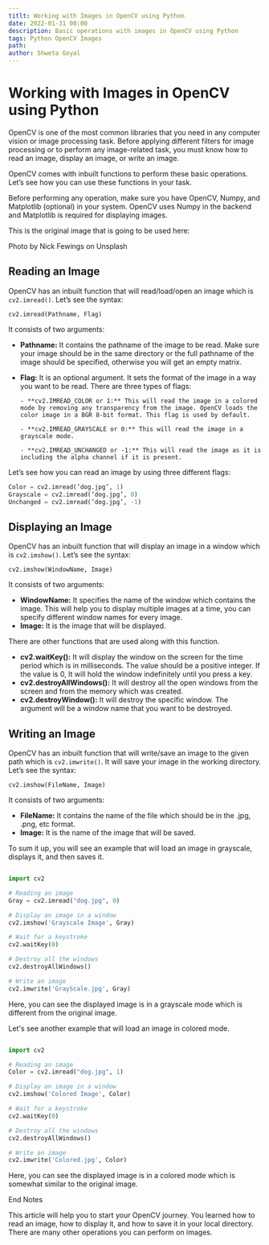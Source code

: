 ```yaml
---
titlt: Working with Images in OpenCV using Python
date: 2022-01-31 00:00
description: Basic operations with images in OpenCV using Python
tags: Python OpenCV Images
path: 
author: Shweta Goyal
---
```


# Working with Images in OpenCV using Python

OpenCV is one of the most common libraries that you need in any computer vision or image processing task. Before applying different filters for image processing or to perform any image-related task, you must know how to read an image, display an image, or write an image.

OpenCV comes with inbuilt functions to perform these basic operations. Let’s see how you can use these functions in your task.

Before performing any operation, make sure you have OpenCV, Numpy, and Matplotlib (optional) in your system. OpenCV uses Numpy in the backend and Matplotlib is required for displaying images.

This is the original image that is going to be used here:

Photo by Nick Fewings on Unsplash

## Reading an Image

OpenCV has an inbuilt function that will read/load/open an image which is `cv2.imread()`. Let’s see the syntax:

`cv2.imread(Pathname, Flag)`

It consists of two arguments:

- **Pathname:** It contains the pathname of the image to be read. Make sure your image should be in the same directory or the full pathname of the image should be specified, otherwise you will get an empty matrix.

- **Flag:** It is an optional argument. It sets the format of the image in a way you want to be read. There are three types of flags:

      - **cv2.IMREAD_COLOR or 1:** This will read the image in a colored mode by removing any transparency from the image. OpenCV loads the color image in a BGR 8-bit format. This flag is used by default.

      - **cv2.IMREAD_GRAYSCALE or 0:** This will read the image in a grayscale mode.
 
      - **cv2.IMREAD_UNCHANGED or -1:** This will read the image as it is including the alpha channel if it is present.

Let’s see how you can read an image by using three different flags:

```python
Color = cv2.imread(‘dog.jpg’, 1)
Grayscale = cv2.imread(‘dog.jpg’, 0)
Unchanged = cv2.imread(‘dog.jpg’, -1)
```

## Displaying an Image

OpenCV has an inbuilt function that will display an image in a window which is `cv2.imshow()`. Let’s see the syntax:

`cv2.imshow(WindowName, Image)`

It consists of two arguments:

- **WindowName:** It specifies the name of the window which contains the image. This will help you to display multiple images at a time, you can specify different window names for every image.
- **Image:** It is the image that will be displayed.

There are other functions that are used along with this function.

- **cv2.waitKey():** It will display the window on the screen for the time period which is in milliseconds. The value should be a positive integer. If the value is 0, It will hold the window indefinitely until you press a key.
- **cv2.destroyAllWindows():** It will destroy all the open windows from the screen and from the memory which was created.
- **cv2.destroyWindow():** It will destroy the specific window. The argument will be a window name that you want to be destroyed.

## Writing an Image

OpenCV has an inbuilt function that will write/save an image to the given path which is `cv2.imwrite()`. It will save your image in the working directory. Let’s see the syntax:

`cv2.imshow(FileName, Image)`

It consists of two arguments:

- **FileName:** It contains the name of the file which should be in the .jpg, .png, etc format.
- **Image:** It is the name of the image that will be saved.

To sum it up, you will see an example that will load an image in grayscale, displays it, and then saves it.

```python

import cv2

# Reading an image
Gray = cv2.imread("dog.jpg", 0)

# Display an image in a window
cv2.imshow('Grayscale Image', Gray)

# Wait for a keystroke 
cv2.waitKey(0)

# Destroy all the windows
cv2.destroyAllWindows()

# Write an image
cv2.imwrite('GrayScale.jpg', Gray)
```

Here, you can see the displayed image is in a grayscale mode which is different from the original image.

Let's see another example that will load an image in colored mode.

```python

import cv2

# Reading an image
Color = cv2.imread("dog.jpg", 1)

# Display an image in a window
cv2.imshow('Colored Image', Color)

# Wait for a keystroke
cv2.waitKey(0)

# Destroy all the windows
cv2.destroyAllWindows()

# Write an image
cv2.imwrite('Colored.jpg', Color)
```

Here, you can see the displayed image is in a colored mode which is somewhat similar to the original image.

End Notes

This article will help you to start your OpenCV journey. You learned how to read an image, how to display it, and how to save it in your local directory. There are many other operations you can perform on images.
